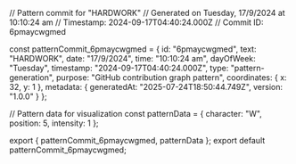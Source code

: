 // Pattern commit for "HARDWORK"
// Generated on Tuesday, 17/9/2024 at 10:10:24 am
// Timestamp: 2024-09-17T04:40:24.000Z
// Commit ID: 6pmaycwgmed

const patternCommit_6pmaycwgmed = {
  id: "6pmaycwgmed",
  text: "HARDWORK",
  date: "17/9/2024",
  time: "10:10:24 am",
  dayOfWeek: "Tuesday",
  timestamp: "2024-09-17T04:40:24.000Z",
  type: "pattern-generation",
  purpose: "GitHub contribution graph pattern",
  coordinates: {
    x: 32,
    y: 1
  },
  metadata: {
    generatedAt: "2025-07-24T18:50:44.749Z",
    version: "1.0.0"
  }
};

// Pattern data for visualization
const patternData = {
  character: "W",
  position: 5,
  intensity: 1
};

export { patternCommit_6pmaycwgmed, patternData };
export default patternCommit_6pmaycwgmed;
